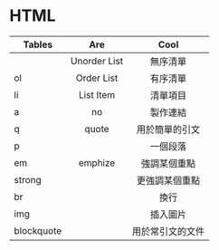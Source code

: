 # HTML


| Tables        | Are           | Cool  |
| ------------- |:-------------:| :-----:|
|<ul></ul>|Unorder List| 無序清單|
|ol|Order List|有序清單|
|li|List Item|清單項目|
|a|no|製作連結|
|q|quote|用於簡單的引文|
|p||一個段落|
|em|emphize|強調某個重點|
|strong||更強調某個重點|
|br||換行|
|img||插入圖片|
|blockquote||用於常引文的文件|



